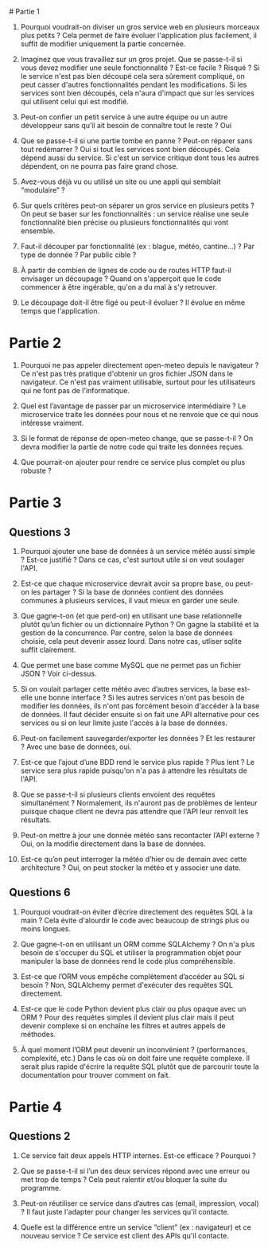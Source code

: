 # Partie 1

1. Pourquoi voudrait-on diviser un gros service web en plusieurs morceaux plus petits ?
Cela permet de faire évoluer l'application plus facilement, il suffit de modifier uniquement la partie concernée.

2. Imaginez que vous travaillez sur un gros projet. Que se passe-t-il si vous devez modifier une seule fonctionnalité ? Est-ce facile ? Risqué ?
Si le service n'est pas bien découpé cela sera sûrement compliqué, on peut casser d'autres fonctionnalités pendant les modifications. Si les services sont bien découpés, cela n'aura d'impact que sur les services qui utilisent celui qui est modifié.

3. Peut-on confier un petit service à une autre équipe ou un autre développeur sans qu’il ait besoin de connaître tout le reste ?
Oui

4. Que se passe-t-il si une partie tombe en panne ? Peut-on réparer sans tout redémarrer ?
Oui si tout les services sont bien découpés. Cela dépend aussi du service. Si c'est un service critique dont tous les autres dépendent, on ne pourra pas faire grand chose.

5. Avez-vous déjà vu ou utilisé un site ou une appli qui semblait “modulaire” ?

6. Sur quels critères peut-on séparer un gros service en plusieurs petits ?
On peut se baser sur les fonctionnalités : un service réalise une seule fonctionnalité bien précise ou plusieurs fonctionnalités qui vont ensemble.

7. Faut-il découper par fonctionnalité (ex : blague, météo, cantine…) ? Par type de donnée ? Par public cible ?

8. À partir de combien de lignes de code ou de routes HTTP faut-il envisager un découpage ?
Quand on s'apperçoit que le code commencer à être ingérable, qu'on a du mal à s'y retrouver.

9. Le découpage doit-il être figé ou peut-il évoluer ?
Il évolue en même temps que l'application.

# Partie 2

1. Pourquoi ne pas appeler directement open-meteo depuis le navigateur ?
Ce n'est pas très pratique d'obtenir un gros fichier JSON dans le navigateur.
Ce n'est pas vraiment utilisable, surtout pour les utilisateurs qui ne font pas de l'informatique.

2. Quel est l’avantage de passer par un microservice intermédiaire ?
Le microservice traite les données pour nous et ne renvoie que ce qui nous intéresse vraiment.

3. Si le format de réponse de open-meteo change, que se passe-t-il ?
On devra modifier la partie de notre code qui traite les données reçues.

4. Que pourrait-on ajouter pour rendre ce service plus complet ou plus robuste ?

# Partie 3

## Questions 3

1. Pourquoi ajouter une base de données à un service météo aussi simple ? Est-ce justifié ?
Dans ce cas, c'est surtout utile si on veut soulager l'API.

2. Est-ce que chaque microservice devrait avoir sa propre base, ou peut-on les partager ?
Si la base de données contient des données communes à plusieurs services, il vaut mieux en garder une seule.

3. Que gagne-t-on (et que perd-on) en utilisant une base relationnelle plutôt qu’un fichier ou un dictionnaire Python ?
On gagne la stabilité et la gestion de la concurrence. Par contre, selon la base de données choisie, cela peut devenir assez lourd. Dans notre cas, utliser sqlite suffit clairement.

4. Que permet une base comme MySQL que ne permet pas un fichier JSON ?
Voir ci-dessus.

5. Si on voulait partager cette météo avec d’autres services, la base est-elle une bonne interface ?
Si les autres services n'ont pas besoin de modifier les données, ils n'ont pas forcément besoin d'accéder à la base de données. Il faut décider ensuite si on fait une API alternative pour ces services ou si on leur limite juste l'accès à la base de données.

6. Peut-on facilement sauvegarder/exporter les données ? Et les restaurer ?
Avec une base de données, oui.

7. Est-ce que l’ajout d’une BDD rend le service plus rapide ? Plus lent ?
Le service sera plus rapide puisqu'on n'a pas à attendre les résultats de l'API.

8. Que se passe-t-il si plusieurs clients envoient des requêtes simultanément ?
Normalement, ils n'auront pas de problèmes de lenteur puisque chaque client ne devra pas attendre que l'API leur renvoit les résultats.

9. Peut-on mettre à jour une donnée météo sans recontacter l’API externe ?
Oui, on la modifie directement dans la base de données.

10. Est-ce qu’on peut interroger la météo d’hier ou de demain avec cette architecture ?
Oui, on peut stocker la météo et y associer une date.

## Questions 6

1. Pourquoi voudrait-on éviter d’écrire directement des requêtes SQL à la main ?
Cela évite d'alourdir le code avec beaucoup de strings plus ou moins longues.

2. Que gagne-t-on en utilisant un ORM comme SQLAlchemy ?
On n'a plus besoin de s'occuper du SQL et utiliser la programmation objet pour manipuler la base de données rend le code plus compréhensible.

3. Est-ce que l’ORM vous empêche complètement d’accéder au SQL si besoin ?
Non, SQLAlchemy permet d'exécuter des requêtes SQL directement.

4. Est-ce que le code Python devient plus clair ou plus opaque avec un ORM ?
Pour des requêtes simples il devient plus clair mais il peut devenir complexe si on enchaîne les filtres et autres appels de méthodes.

5. À quel moment l’ORM peut devenir un inconvénient ? (performances, complexité, etc.)
Dans le cas où on doit faire une requête complexe. Il serait plus rapide d'écrire la requête SQL plutôt que de parcourir toute la documentation pour trouver comment on fait.

# Partie 4

## Questions 2

1. Ce service fait deux appels HTTP internes. Est-ce efficace ? Pourquoi ?

2. Que se passe-t-il si l’un des deux services répond avec une erreur ou met trop de temps ?
Cela peut ralentir et/ou bloquer la suite du programme.

3. Peut-on réutiliser ce service dans d’autres cas (email, impression, vocal) ?
Il faut juste l'adapter pour changer les services qu'il contacte.

4. Quelle est la différence entre un service “client” (ex : navigateur) et ce nouveau service ?
Ce service est client des APIs qu'il contacte.
